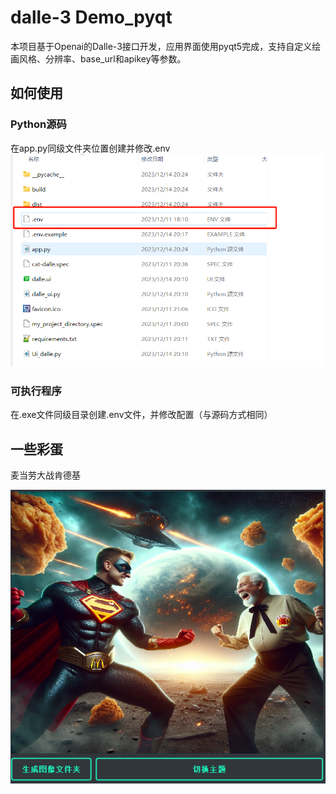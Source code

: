 # dalle-3 Demo_pyqt
 本项目基于Openai的Dalle-3接口开发，应用界面使用pyqt5完成，支持自定义绘画风格、分辨率、base_url和apikey等参数。

## 如何使用

### Python源码
在app.py同级文件夹位置创建并修改.env
![Alt text](docs/img/image.png)

### 可执行程序
在.exe文件同级目录创建.env文件，并修改配置（与源码方式相同）

## 一些彩蛋

麦当劳大战肯德基

![Alt text](docs/img/mvsk.png)